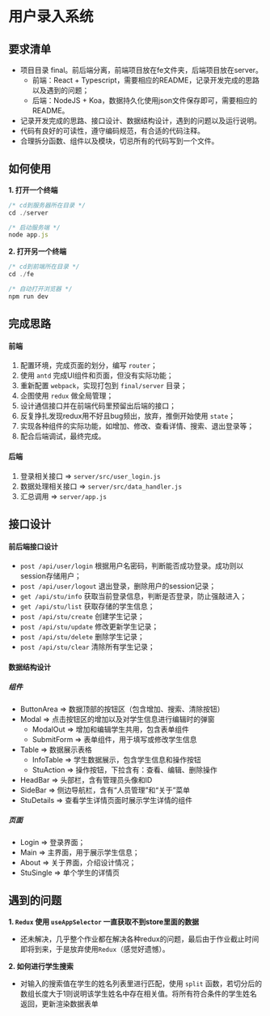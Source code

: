 # 用户录入系统

## 要求清单
- 项目目录 final。前后端分离，前端项目放在fe文件夹，后端项目放在server。
  - 前端：React + Typescript，需要相应的README，记录开发完成的思路以及遇到的问题；
  - 后端：NodeJS + Koa，数据持久化使用json文件保存即可，需要相应的README。
- 记录开发完成的思路、接口设计、数据结构设计，遇到的问题以及运行说明。
- 代码有良好的可读性，遵守编码规范，有合适的代码注释。
- 合理拆分函数、组件以及模块，切忌所有的代码写到一个文件。

## 如何使用
**1. 打开一个终端**
```js
/* cd到服务器所在目录 */
cd ./server

/* 启动服务端 */
node app.js
```
**2. 打开另一个终端**
```js
/* cd到前端所在目录 */
cd ./fe

/* 自动打开浏览器 */
npm run dev
```
## 完成思路
#### 前端
1. 配置环境，完成页面的划分，编写 `router`；
2. 使用 `antd` 完成UI组件和页面，但没有实际功能；
3. 重新配置 `webpack`，实现打包到 `final/server` 目录；
4. 企图使用 `redux` 做全局管理；
5. 设计通信接口并在前端代码里预留出后端的接口；
6. 反复挣扎发现redux用不好且bug频出，放弃，推倒开始使用 `state`；
7. 实现各种组件的实际功能，如增加、修改、查看详情、搜索、退出登录等；
8. 配合后端调试，最终完成。
#### 后端
1. 登录相关接口 => `server/src/user_login.js`
2. 数据处理相关接口 => `server/src/data_handler.js`
3. 汇总调用 => `server/app.js`

## 接口设计
#### 前后端接口设计
- `post /api/user/login` 根据用户名密码，判断能否成功登录。成功则以session存储用户；
- `post /api/user/logout` 退出登录，删除用户的session记录；
- `get /api/stu/info` 获取当前登录信息，判断是否登录，防止强敲进入；
- `get /api/stu/list` 获取存储的学生信息；
- `post /api/stu/create` 创建学生记录；
- `post /api/stu/update` 修改更新学生记录；
- `post /api/stu/delete` 删除学生记录；
- `post /api/stu/clear` 清除所有学生记录；

#### 数据结构设计
##### 组件
- ButtonArea => 数据顶部的按钮区（包含增加、搜索、清除按钮）
- Modal => 点击按钮区的增加以及对学生信息进行编辑时的弹窗
  - ModalOut => 增加和编辑学生共用，包含表单组件
  - SubmitForm => 表单组件，用于填写或修改学生信息
- Table => 数据展示表格
  - InfoTable => 学生数据展示，包含学生信息和操作按钮
  - StuAction => 操作按钮，下拉含有：查看、编辑、删除操作
- HeadBar => 头部栏，含有管理员头像和ID
- SideBar => 侧边导航栏，含有“人员管理”和“关于”菜单
- StuDetails => 查看学生详情页面时展示学生详情的组件

##### 页面
- Login => 登录界面；
- Main => 主界面，用于展示学生信息；
- About => 关于界面，介绍设计情况；
- StuSingle => 单个学生的详情页

## 遇到的问题
**1. `Redux` 使用 `useAppSelector` 一直获取不到store里面的数据**
- 还未解决，几乎整个作业都在解决各种redux的问题，最后由于作业截止时间即将到来，于是放弃使用`Redux`（感觉好遗憾）。

**2. 如何进行学生搜索**
- 对输入的搜索值在学生的姓名列表里进行匹配，使用 `split` 函数，若切分后的数组长度大于1则说明该学生姓名中存在相关值。将所有符合条件的学生姓名返回，更新渲染数据表单
